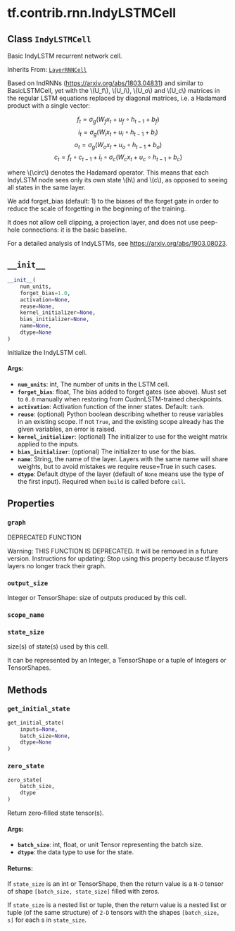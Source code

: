 <div itemscope itemtype="http://developers.google.com/ReferenceObject">
<meta itemprop="name" content="tf.contrib.rnn.IndyLSTMCell" />
<meta itemprop="path" content="Stable" />
<meta itemprop="property" content="graph"/>
<meta itemprop="property" content="output_size"/>
<meta itemprop="property" content="scope_name"/>
<meta itemprop="property" content="state_size"/>
<meta itemprop="property" content="__init__"/>
<meta itemprop="property" content="get_initial_state"/>
<meta itemprop="property" content="zero_state"/>
</div>

# tf.contrib.rnn.IndyLSTMCell

## Class `IndyLSTMCell`

Basic IndyLSTM recurrent network cell.

Inherits From: [`LayerRNNCell`](../../../tf/contrib/rnn/LayerRNNCell.md)

<!-- Placeholder for "Used in" -->

Based on IndRNNs (https://arxiv.org/abs/1803.04831) and similar to
BasicLSTMCell, yet with the \\(U_f\\), \\(U_i\\), \\(U_o\\) and \\(U_c\\)
matrices in the regular LSTM equations replaced by diagonal matrices, i.e. a
Hadamard product with a single vector:

  $$f_t = \sigma_g\left(W_f x_t + u_f \circ h_{t-1} + b_f\right)$$
  $$i_t = \sigma_g\left(W_i x_t + u_i \circ h_{t-1} + b_i\right)$$
  $$o_t = \sigma_g\left(W_o x_t + u_o \circ h_{t-1} + b_o\right)$$
  $$c_t = f_t \circ c_{t-1} +
          i_t \circ \sigma_c\left(W_c x_t + u_c \circ h_{t-1} + b_c\right)$$

where \\(\circ\\) denotes the Hadamard operator. This means that each IndyLSTM
node sees only its own state \\(h\\) and \\(c\\), as opposed to seeing all
states in the same layer.

We add forget_bias (default: 1) to the biases of the forget gate in order to
reduce the scale of forgetting in the beginning of the training.

It does not allow cell clipping, a projection layer, and does not
use peep-hole connections: it is the basic baseline.

For a detailed analysis of IndyLSTMs, see https://arxiv.org/abs/1903.08023.

<h2 id="__init__"><code>__init__</code></h2>

``` python
__init__(
    num_units,
    forget_bias=1.0,
    activation=None,
    reuse=None,
    kernel_initializer=None,
    bias_initializer=None,
    name=None,
    dtype=None
)
```

Initialize the IndyLSTM cell.


#### Args:


* <b>`num_units`</b>: int, The number of units in the LSTM cell.
* <b>`forget_bias`</b>: float, The bias added to forget gates (see above).
  Must set to `0.0` manually when restoring from CudnnLSTM-trained
  checkpoints.
* <b>`activation`</b>: Activation function of the inner states.  Default: `tanh`.
* <b>`reuse`</b>: (optional) Python boolean describing whether to reuse variables
  in an existing scope.  If not `True`, and the existing scope already has
  the given variables, an error is raised.
* <b>`kernel_initializer`</b>: (optional) The initializer to use for the weight
  matrix applied to the inputs.
* <b>`bias_initializer`</b>: (optional) The initializer to use for the bias.
* <b>`name`</b>: String, the name of the layer. Layers with the same name will
  share weights, but to avoid mistakes we require reuse=True in such
  cases.
* <b>`dtype`</b>: Default dtype of the layer (default of `None` means use the type
  of the first input). Required when `build` is called before `call`.



## Properties

<h3 id="graph"><code>graph</code></h3>

DEPRECATED FUNCTION

Warning: THIS FUNCTION IS DEPRECATED. It will be removed in a future version.
Instructions for updating:
Stop using this property because tf.layers layers no longer track their graph.

<h3 id="output_size"><code>output_size</code></h3>

Integer or TensorShape: size of outputs produced by this cell.


<h3 id="scope_name"><code>scope_name</code></h3>




<h3 id="state_size"><code>state_size</code></h3>

size(s) of state(s) used by this cell.

It can be represented by an Integer, a TensorShape or a tuple of Integers
or TensorShapes.



## Methods

<h3 id="get_initial_state"><code>get_initial_state</code></h3>

``` python
get_initial_state(
    inputs=None,
    batch_size=None,
    dtype=None
)
```




<h3 id="zero_state"><code>zero_state</code></h3>

``` python
zero_state(
    batch_size,
    dtype
)
```

Return zero-filled state tensor(s).


#### Args:


* <b>`batch_size`</b>: int, float, or unit Tensor representing the batch size.
* <b>`dtype`</b>: the data type to use for the state.


#### Returns:

If `state_size` is an int or TensorShape, then the return value is a
`N-D` tensor of shape `[batch_size, state_size]` filled with zeros.

If `state_size` is a nested list or tuple, then the return value is
a nested list or tuple (of the same structure) of `2-D` tensors with
the shapes `[batch_size, s]` for each s in `state_size`.




